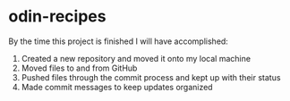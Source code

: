 # odin-recipes
By the time this project is finished I will have accomplished:
  1. Created a new repository and moved it onto my local machine
  2. Moved files to and from GitHub
  3. Pushed files through the commit process and kept up with their status
  4. Made commit messages to keep updates organized